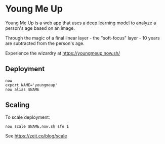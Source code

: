# Young Me Up

Young Me Up is a web app that uses a deep learning model to analyze a person's age based on an image.

Through the magic of a final linear layer - the "soft-focus" layer - 10 years are subtracted from the person's age.

Experience the wizardry at https://youngmeup.now.sh/

## Deployment

```shell
now
export NAME='youngmeup'
now alias $NAME
```

## Scaling

To scale deployment:

`now scale $NAME.now.sh sfo 1`

See https://zeit.co/blog/scale

